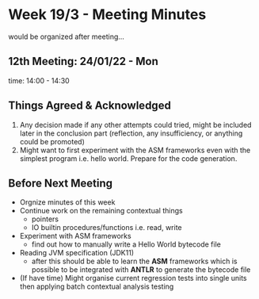 # Week 19/3 - Meeting Minutes

would be organized after meeting... 

## 12th Meeting: 24/01/22 - Mon

time: 14:00 - 14:30

## Things Agreed & Acknowledged

1. Any decision made if any other attempts could tried, might be included later in the conclusion part (reflection, any insufficiency, or anything could be promoted)
2. Might want to first experiment with the ASM frameworks even with the simplest program i.e. hello world. Prepare for the code generation.

## Before Next Meeting

* Orgnize minutes of this week
* Continue work on the remaining contextual things
    * pointers
    * IO builtin procedures/functions i.e. read, write
* Experiment with ASM frameworks
  * find out how to manually write a Hello World bytecode file
* Reading JVM specification (JDK11)
    * after this should be able to learn the **ASM** frameworks which is possible to be integrated with **ANTLR** to generate the bytecode file
* (If have time) Might organise current regression tests into single units then applying batch contextual analysis testing
